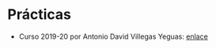 # Prácticas

- Curso 2019-20 por Antonio David Villegas Yeguas: [enlace](https://github.com/advy99/IG)
